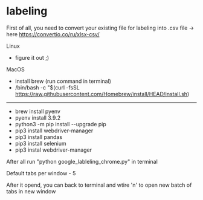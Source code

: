 # labeling

First of all, you need to convert your existing file for labeling into .csv file -> here https://convertio.co/ru/xlsx-csv/

Linux
- figure it out ;)

MacOS

- install brew (run command in terminal)
- /bin/bash -c "$(curl -fsSL https://raw.githubusercontent.com/Homebrew/install/HEAD/install.sh)
---
- brew install pyenv
- pyenv install 3.9.2
- python3 -m pip install --upgrade pip
- pip3 install webdriver-manager
- pip3 install pandas
- pip3 install selenium
- pip3 instal webdriver-manager

After all run "python google_lableling_chrome.py" in terminal

Default tabs per window - 5

After it opend, you can back to terminal and wtire 'n' to open new batch of tabs in new window
